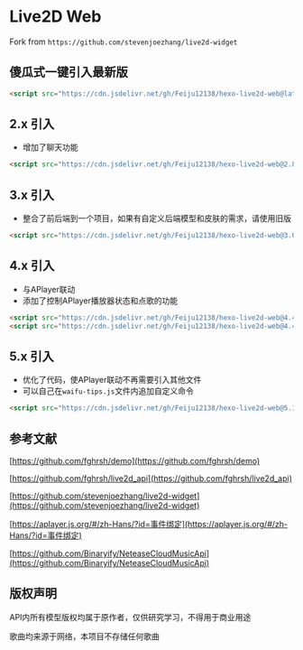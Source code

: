 
# Live2D Web

Fork from `https://github.com/stevenjoezhang/live2d-widget`

## 傻瓜式一键引入最新版

``` html
<script src="https://cdn.jsdelivr.net/gh/Feiju12138/hexo-live2d-web@latest/autoload.js"></script>
```

## 2.x 引入

- 增加了聊天功能

``` html
<script src="https://cdn.jsdelivr.net/gh/Feiju12138/hexo-live2d-web@2.8/autoload.js"></script>
```

## 3.x 引入

- 整合了前后端到一个项目，如果有自定义后端模型和皮肤的需求，请使用旧版

``` html
<script src="https://cdn.jsdelivr.net/gh/Feiju12138/hexo-live2d-web@3.0/autoload.js"></script>
```

## 4.x 引入

- 与APlayer联动
- 添加了控制APlayer播放器状态和点歌的功能

``` html
<script src="https://cdn.jsdelivr.net/gh/Feiju12138/hexo-live2d-web@4.4/live2d-aplayer.js"></script>
<script src="https://cdn.jsdelivr.net/gh/Feiju12138/hexo-live2d-web@4.4/autoload.js"></script>
```

## 5.x 引入

- 优化了代码，使APlayer联动不再需要引入其他文件
- 可以自己在`waifu-tips.js`文件内追加自定义命令

``` html
<script src="https://cdn.jsdelivr.net/gh/Feiju12138/hexo-live2d-web@5.1/autoload.js"></script>
```

## 参考文献

[https://github.com/fghrsh/demo](https://github.com/fghrsh/demo)

[https://github.com/fghrsh/live2d_api](https://github.com/fghrsh/live2d_api)

[https://github.com/stevenjoezhang/live2d-widget](https://github.com/stevenjoezhang/live2d-widget)

[https://aplayer.js.org/#/zh-Hans/?id=事件绑定](https://aplayer.js.org/#/zh-Hans/?id=事件绑定)

[https://github.com/Binaryify/NeteaseCloudMusicApi](https://github.com/Binaryify/NeteaseCloudMusicApi)

## 版权声明

API内所有模型版权均属于原作者，仅供研究学习，不得用于商业用途

歌曲均来源于网络，本项目不存储任何歌曲


